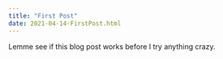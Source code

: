 ```yaml
---
title: "First Post"
date: 2021-04-14-FirstPost.html
---
```


Lemme see if this blog post works before I try anything crazy.